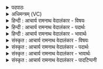 <details><summary>पदपाठः</summary>

उ꣣त꣢। नः꣣। एना꣢। प꣣वया꣢। प꣢वस्व। अ꣡धि꣢꣯। श्रु꣣ते꣢। श्र꣣वा꣡य्य꣢स्य। ती꣣र्थे꣢। ष꣣ष्टि꣢म्। स꣣ह꣡स्रा꣢। नै꣣गुतः꣢। नै꣣। गुतः꣢। व꣡सू꣢꣯नि। वृ꣣क्ष꣢म्। न। प꣣क्व꣡म्। धू꣣नवत्। र꣡णा꣢꣯य। ११०५।
</details>

<details><summary>अधिमन्त्रम् (VC)</summary>

- पवमानः सोमः
- कुत्स आङ्गिरसः
- त्रिष्टुप्
- धैवतः
</details>

<details><summary>हिन्दी : आचार्य रामनाथ वेदालंकार - विषयः</summary>

अगले मन्त्र में फिर गुरुजन और राजपुरुषों का वर्णन है।
</details>

<details><summary>हिन्दी : आचार्य रामनाथ वेदालंकार - पदार्थः</summary>

पदार्थान्वयभाषाः -  (पूतासः)पवित्र, (विपश्चितः)विद्वान्, (दध्याशिरः)ज्ञान के धारणकर्त्ता और परिपक्व, (सूरासः न)सूर्यों के समान(दर्शतासः)दर्शनीय तथा दृष्टि देनेवाले, (जिगत्नवः)गतिमान् एवं कर्मण्य और(घृते)विवेक के प्रकाश में(ध्रुवाः)स्थिर रहनेवाले जो हों,(ते)वे ही(सोमासः)विद्या,धर्म,आदि की प्रेरणा करनेवाले गुरु और राजपुरुष होवें ॥२॥
</details>

<details><summary>हिन्दी : आचार्य रामनाथ वेदालंकार - भावार्थः</summary>

भावार्थभाषाः -  जो पवित्र आचरणवाले,विविध विद्याओं को पढ़े हुए,दूसरों की सहायता करनेवाले,परिपक्वमति,सूर्य के समान प्रकाशक,कर्मशूर स्थिर प्रकाशवाले,विघ्नों से बार-बार प्रहार किये जाते हुए भी ग्रहण किये कार्य को न छोड़नेवाले गुरु और राजपुरुष होते हैं,वे ही सफल होते हैं ॥२॥
</details>

<details><summary>संस्कृत : आचार्य रामनाथ वेदालंकार - विषयः</summary>

अथ पुनरपि गुरवो राजपुरुषाश्च वर्ण्यन्ते।
</details>

<details><summary>संस्कृत : आचार्य रामनाथ वेदालंकार - पदार्थः</summary>

पदार्थान्वयभाषाः -  (पूतासः)पवित्राः, (विपश्चितः)विद्वांसः, (दध्याशिरः)ज्ञानधारकाः परिपक्वाश्च।[दधति अन्यान् इति दधयः। ‘आदृगमहनजनः किकिनौ लिट् च। अ० ३।२।१७१’ इत्यनेन डुधाञ् धातोः किन् प्रत्ययः। आश्रीणन्ति स्वात्मानं ये ते आशिरः। आङ्पूर्वः श्रीञ् पाके,क्विपि धातोः शिर आदेशश्छान्दसः।] (सूरासः न)सूर्याः इव(दर्शतासः२)दर्शनीयाः दृष्टिप्रदाश्च, (जिगत्नवः)गतिमन्तः,कर्मण्याः, (घृते)विवेकप्रकाशे(ध्रुवाः)स्थिराः ये स्युः(ते)त एव(सोमासः)विद्याधर्मादिप्रेरकाः गुरवः राजपुरुषाश्च भवेयुः ॥२॥
</details>

<details><summary>संस्कृत : आचार्य रामनाथ वेदालंकार - भावार्थः</summary>

भावार्थभाषाः -  ये पवित्राचरणा अधीतविविधविद्याः परेषां सहायकाः परिपक्वमतयः सूर्यवत् प्रकाशकाः कर्मशूराः स्थिरप्रकाशा विघ्नैः पुनः पुनः प्रतिहन्यमाना अपि गृहीतं कार्यमपरित्यजन्तो गुरवो राजपुरुषाश्च भवन्ति त एव सफला जायन्ते ॥२॥
</details>

<details><summary>संस्कृत : आचार्य रामनाथ वेदालंकार - पादटिप्पनी</summary>

टिप्पणी:   १. ऋ० ९।१०१।१२, ‘पूतासो’, ‘सूरासो’ इत्यत्र ‘पू॒ता’, ‘सूर्या॑सो॒’। २. दर्शतासः सर्वैर्दर्शनीयाः—इति सा०। सर्वस्य द्रष्टारः—इति वि०।
</details>